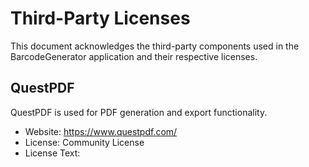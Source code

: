# Third-Party Licenses

This document acknowledges the third-party components used in the BarcodeGenerator application and their respective licenses.

## QuestPDF

QuestPDF is used for PDF generation and export functionality.

- Website: https://www.questpdf.com/
- License: Community License
- License Text:
